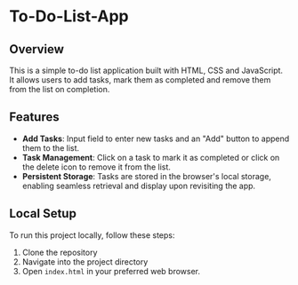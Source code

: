 # To-Do-List-App
## Overview
This is a simple to-do list application built with HTML, CSS and JavaScript. It allows users to add tasks, mark them as completed and remove them from the list on completion.

## Features
- **Add Tasks**: Input field to enter new tasks and an "Add" button to append them to the list.
- **Task Management**: Click on a task to mark it as completed or click on the delete icon to remove it from the list.
- **Persistent Storage**: Tasks are stored in the browser's local storage, enabling seamless retrieval and display upon revisiting the app.

## Local Setup
To run this project locally, follow these steps:
1. Clone the repository
2. Navigate into the project directory
3. Open `index.html` in your preferred web browser.




